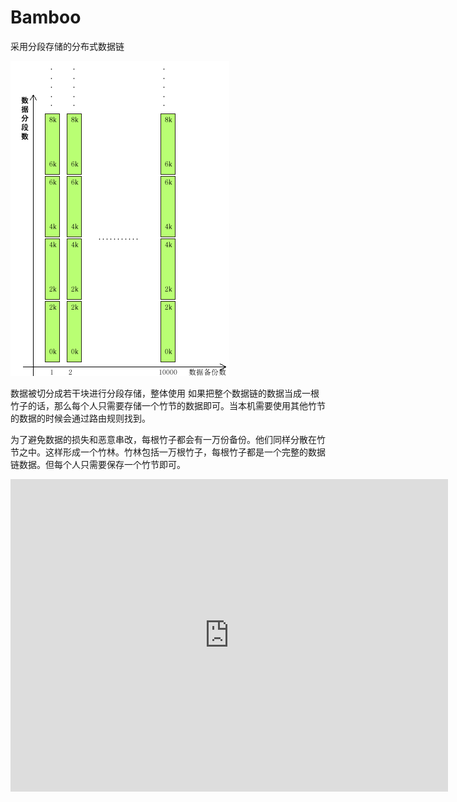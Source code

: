 # Bamboo
采用分段存储的分布式数据链

![Image text](https://github.com/luonannet/Bamboo/blob/master/docs/design.fw.png)

数据被切分成若干块进行分段存储，整体使用
如果把整个数据链的数据当成一根竹子的话，那么每个人只需要存储一个竹节的数据即可。当本机需要使用其他竹节的数据的时候会通过路由规则找到。

为了避免数据的损失和恶意串改，每根竹子都会有一万份备份。他们同样分散在竹节之中。这样形成一个竹林。竹林包括一万根竹子，每根竹子都是一个完整的数据链数据。但每个人只需要保存一个竹节即可。


<iframe src="https://www.163.com" width="700px" height="500px" frameborder="0" scrolling="no"  frameborder=0  
 allowfullscreen> </iframe>
 
